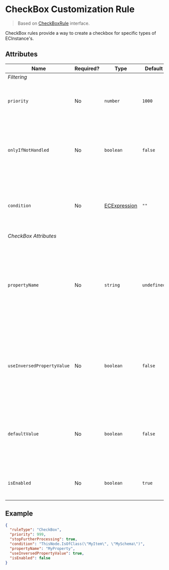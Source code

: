 # CheckBox Customization Rule

> Based on [CheckBoxRule]($presentation-common) interface.

CheckBox rules provide a way to create a checkbox for specific types of ECInstance's.

## Attributes

Name | Required? | Type | Default | Meaning
-|-|-|-|-
*Filtering* |
`priority` | No | `number` | `1000` | Defines the order in which presentation rules are evaluated.
`onlyIfNotHandled` | No | `boolean` | `false` | Should this rule be ignored if there is already an existing rule with a higher priority.
`condition` | No | [ECExpression](./ECExpressions.md#rule-condition) |`""` | Defines a condition for the rule, which needs to be met in order to execute it.
*CheckBox Attributes* |
`propertyName` | No | `string` | `undefined` | Name of boolean type ECProperty which is bound with the check box state. When set, property value gets bound to checkbox state.
`useInversedPropertyValue` | No | `boolean` | `false` | Should property value be inversed for the check box state. **Note:** Only makes sense when bound to an ECProperty.
`defaultValue` | No | `boolean` | `false` | Default value to use for the check box state. **Note:** Only makes sense when *not* bound to an ECProperty.
`isEnabled` | No | `boolean` | `true` | Indicates whether check box is enabled or disabled.

## Example

```JSON
{
  "ruleType": "CheckBox",
  "priority": 999,
  "stopFurtherProcessing": true,
  "condition": "ThisNode.IsOfClass(\"MyItem\", \"MySchema\")",
  "propertyName": "MyProperty",
  "useInversedPropertyValue": true,
  "isEnabled": false
}
```
